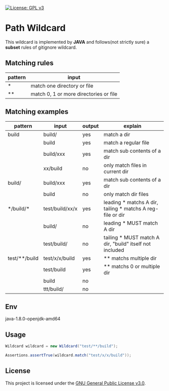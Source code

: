 [![License: GPL v3](https://img.shields.io/badge/License-GPLv3-blue.svg)](https://www.gnu.org/licenses/gpl-3.0)


# Path Wildcard

This wildcard is implemented by **JAVA** and follows(not strictly sure) a **subset** rules of gitignore wildcard.

## Matching rules

| pattern | input                                  |
| ------- | -------------------------------------- |
| \*      | match one directory or file            |
| \*\*    | match 0, 1 or more directories or file |

## Matching examples

| pattern         | input           | output | explain                                                      |
| --------------- | --------------- | ------ | ------------------------------------------------------------ |
| build           | build/          | yes    | match a dir                                                  |
|                 | build           | yes    | match a regular file                                         |
|                 | build/xxx       | yes    | match sub contents of a dir                                  |
|                 | xx/build        | no     | only match files in current dir                              |
| build/          | build/xxx       | yes    | match sub contents of a dir                                  |
|                 | build           | no     | only match dir files                                         |
| \*/build/\*     | test/build/xx/x | yes    | leading \* matchs A dir, tailing \* matchs A reg-file or dir |
|                 | build/          | no     | leading \* MUST match A dir                                  |
|                 | test/build/     | no     | tailing \* MUST match A dir, "build" itself not included     |
| test/\*\*/build | test/x/x/build  | yes    | \*\* matchs multiple dir                                     |
|                 | test/build      | yes    | \*\* matchs 0 or multiple dir                                |
|                 | build           | no     |                                                              |
|                 | ttt/build/      | no     |                                                              |

## Env

java-1.8.0-openjdk-amd64

## Usage

```java
Wildcard wildcard = new Wildcard("test/**/build");

Assertions.assertTrue(wildcard.match("test/x/x/build"));
```

## License

This project is licensed under the [GNU General Public License v3.0](https://www.gnu.org/licenses/gpl-3.0).
